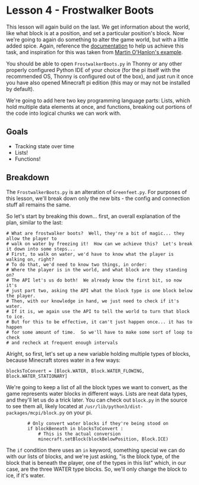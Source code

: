 # Lesson 4 - Frostwalker Boots
This lesson will again build on the last.  We get information about the world, like what block is at a position, and set a particular position's block.  Now we're going to again do something to alter the game world, but with a little added spice.  Again, reference the [documentation](https://pimylifeup.com/minecraft-pi-edition-api-reference/) to help us achieve this task, and inspiration for this was taken from [Martin O'Hanlon's example](https://github.com/martinohanlon/minecraft-bridge/blob/master/minecraft-bridge.py).

You should be able to open `FrostwalkerBoots.py` in Thonny or any other properly configured Python IDE of your choice (for the pi itself with the recommended OS, Thonny is configured out of the box), and just run it once you have also opened Minecraft pi edition (this may or may not be installed by default).

We're going to add here two key programming language parts: Lists, which hold multiple data elements at once, and functions, breaking out portions of the code into logical chunks we can work with.

## Goals
- Tracking state over time
- Lists!
- Functions!

## Breakdown
The `FrostwalkerBoots.py` is an alteration of `Greenfeet.py`.  For purposes of this lesson, we'll break down only the new bits - the config and connection stuff all remains the same.

So let's start by breaking this down... first, an overall explanation of the plan, similar to the last:
```
# What are frostwalker boots?  Well, they're a bit of magic... they allow the player to
# walk on water by freezing it!  How can we achieve this?  Let's break it down into some steps...
# First, to walk on water, we'd have to know what the player is walking on, right?
# To do that, we'd need to know two things, in order:
# Where the player is in the world, and what block are they standing on?
# The API let's us do both!  We already know the first bit, so now it's
# just part two, asking the API what the block type is one block below the player.
# Then, with our knowledge in hand, we just need to check if it's water.
# If it is, we again use the API to tell the world to turn that block to ice.
# But for this to be effective, it can't just happen once... it has to happen
# for some amount of time.  So we'll have to make some sort of loop to check
# and recheck at frequent enough intervals
```

Alright, so first, let's set up a new variable holding multiple types of blocks, because Minecraft stores water in a few ways:
```
blocksToConvert = [Block.WATER, Block.WATER_FLOWING, Block.WATER_STATIONARY]
```

We're going to keep a list of all the block types we want to convert, as the game represents water blocks in different ways.  Lists are neat data types, and they'll let us do a trick later.  You can check out `block.py` in the source to see them all, likely located at `/usr/lib/python3/dist-packages/mcpi/block.py` on your pi.

```    
        # Only convert water blocks if they're being stood on
        if blockBeneath in blocksToConvert :
            # This is the actual conversion
            minecraft.setBlock(blockBelowPosition, Block.ICE)
```

The `if` condition there uses an `in` keyword, something special we can do with our lists of blocks, and we're just asking, "is the block type, of the block that is beneath the player, one of the types in this list" which, in our case, are the three WATER type blocks.  So, we'll only change the block to ice, if it's water.